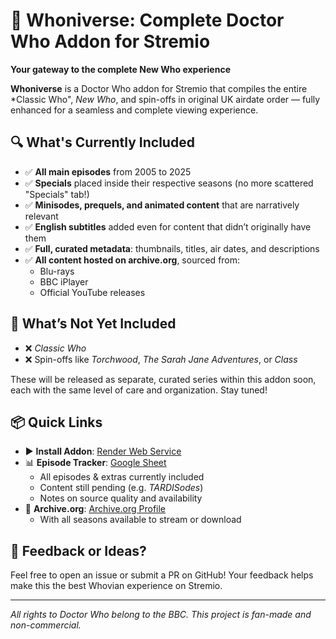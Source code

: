 # 🌌 Whoniverse: Complete Doctor Who Addon for Stremio

**Your gateway to the complete New Who experience**

**Whoniverse** is a Doctor Who addon for Stremio that compiles the entire *Classic Who", *New Who*, and spin-offs in original UK airdate order — fully enhanced for a seamless and complete viewing experience.

## 🔍 What's Currently Included

- ✅ **All main episodes** from 2005 to 2025  
- ✅ **Specials** placed inside their respective seasons (no more scattered "Specials" tab!)  
- ✅ **Minisodes, prequels, and animated content** that are narratively relevant  
- ✅ **English subtitles** added even for content that didn’t originally have them  
- ✅ **Full, curated metadata**: thumbnails, titles, air dates, and descriptions  
- ✅ **All content hosted on archive.org**, sourced from:
  - Blu-rays  
  - BBC iPlayer  
  - Official YouTube releases  

## 🚧 What’s Not Yet Included

- ❌ *Classic Who*  
- ❌ Spin-offs like *Torchwood*, *The Sarah Jane Adventures*, or *Class*

These will be released as separate, curated series within this addon soon, each with the same level of care and organization. Stay tuned!
‎

## 📦 Quick Links

- ▶️ **Install Addon**: [Render Web Service](https://new-who.onrender.com)  
- 📊 **Episode Tracker**: [Google Sheet](https://docs.google.com/spreadsheets/d/1R1hQxrM1999s7prFm2asMBeOJiMTThrdQZFEachoX0Q/edit?usp=sharing)
  - All episodes & extras currently included
  - Content still pending (e.g. *TARDISodes*)
  - Notes on source quality and availability
- 📂 **Archive.org**: [Archive.org Profile](https://archive.org/details/@nubblyn)
  - With all seasons available to stream or download


## 💬 Feedback or Ideas?

Feel free to open an issue or submit a PR on GitHub! Your feedback helps make this the best Whovian experience on Stremio.

---

*All rights to Doctor Who belong to the BBC. This project is fan-made and non-commercial.*  

